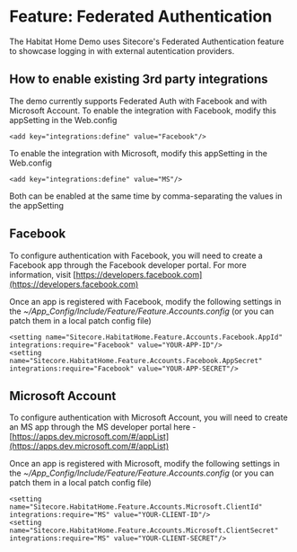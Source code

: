 # Feature: Federated Authentication

The Habitat Home Demo uses Sitecore's Federated Authentication feature to showcase logging in with external autentication providers.

## How to enable existing 3rd party integrations

The demo currently supports Federated Auth with Facebook and with Microsoft Account.
To enable the integration with Facebook, modify this appSetting in the Web.config

    <add key="integrations:define" value="Facebook"/>

To enable the integration with Microsoft, modify this appSetting in the Web.config

    <add key="integrations:define" value="MS"/>

Both can be enabled at the same time by comma-separating the values in the appSetting

## Facebook

To configure authentication with Facebook, you will need to create a Facebook app through the Facebook developer portal. For more information, visit [https://developers.facebook.com](https://developers.facebook.com)

Once an app is registered with Facebook, modify the following settings in the *~/App_Config/Include/Feature/Feature.Accounts.config* (or you can patch them in a local patch config file)

    <setting name="Sitecore.HabitatHome.Feature.Accounts.Facebook.AppId" integrations:require="Facebook" value="YOUR-APP-ID"/>
    <setting name="Sitecore.HabitatHome.Feature.Accounts.Facebook.AppSecret" integrations:require="Facebook" value="YOUR-APP-SECRET"/>

## Microsoft Account

To configure authentication with Microsoft Account, you will need to create an MS app through the MS developer portal here - [https://apps.dev.microsoft.com/#/appList](https://apps.dev.microsoft.com/#/appList)

Once an app is registered with Microsoft, modify the following settings in the *~/App_Config/Include/Feature/Feature.Accounts.config* (or you can patch them in a local patch config file)

    <setting name="Sitecore.HabitatHome.Feature.Accounts.Microsoft.ClientId" integrations:require="MS" value="YOUR-CLIENT-ID"/>
    <setting name="Sitecore.HabitatHome.Feature.Accounts.Microsoft.ClientSecret" integrations:require="MS" value="YOUR-CLIENT-SECRET"/>
